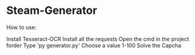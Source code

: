 # Steam-Generator

How to use:

Install Tesseract-OCR
Install all the requests
Open the cmd in the project forder
Type 'py generator.py'
Choose a value 1-100
Solve the Capcha
